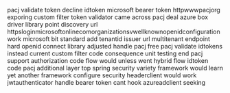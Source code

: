 pacj validate token decline idtoken microsoft bearer token httpwwwpacjorg exporing custom filter token validator came across pacj deal azure box driver library point discovery url httpsloginmicrosoftonlinecomorganizationsvwellknownopenidconfiguration work microsoft bit standard add tenantid issuer url multitenant endpoint hard openid connect library adjusted handle pacj free pacj validate idtokens instead current custom filter code consequence unit testing end pacj support authorization code flow would unless went hybrid flow idtoken code pacj additional layer top spring security variety framework would learn yet another framework configure security headerclient would work jwtauthenticator handle bearer token cant hook azureadclient seeking